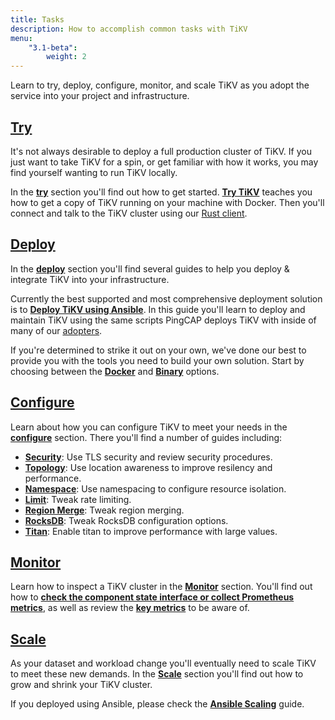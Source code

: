 ```yaml
---
title: Tasks
description: How to accomplish common tasks with TiKV
menu:
    "3.1-beta":
        weight: 2
---
```


Learn to try, deploy, configure, monitor, and scale TiKV as you adopt the service into your project and infrastructure.

## [Try](../try/)

It's not always desirable to deploy a full production cluster of TiKV. If you just want to take TiKV for a spin, or get familiar with how it works, you may find yourself wanting to run TiKV locally.

In the [**try**](../try/) section you'll find out how to get started. [**Try TiKV**](../try/) teaches you how to get a copy of TiKV running on your machine with Docker. Then you'll connect and talk to the TiKV cluster using our [Rust client](../../reference/clients/rust).

## [Deploy](../deploy/introduction)

In the [**deploy**](../deploy/introduction) section you'll find several guides to help you deploy & integrate TiKV into your infrastructure.

Currently the best supported and most comprehensive deployment solution is to [**Deploy TiKV using Ansible**](../deploy/ansible/). In this guide you'll learn to deploy and maintain TiKV using the same scripts PingCAP deploys TiKV with inside of many of our [adopters](/adopters).

If you're determined to strike it out on your own, we've done our best to provide you with the tools you need to build your own solution. Start by choosing between the [**Docker**](../deploy/docker) and [**Binary**](../deploy/binary) options.

## [Configure](../configure/introduction)

Learn about how you can configure TiKV to meet your needs in the [**configure**](../configure/introduction) section. There you'll find a number of guides including:

* [**Security**](../configure/security): Use TLS security and review security procedures.
* [**Topology**](../configure/topology): Use location awareness to improve resilency and performance.
* [**Namespace**](../configure/namespace): Use namespacing to configure resource isolation.
* [**Limit**](../configure/limit): Tweak rate limiting.
* [**Region Merge**](../configure/region-merge): Tweak region merging.
* [**RocksDB**](../configure/rocksdb): Tweak RocksDB configuration options.
* [**Titan**](../configure/titan): Enable titan to improve performance with large values.

## [Monitor](../monitor/introduction)

Learn how to inspect a TiKV cluster in the [**Monitor**](../monitor/introduction) section. You'll find out how to [**check the component state interface or collect Prometheus metrics**](../monitor/tikv-cluster/), as well as review the [**key metrics**](../monitor/key-metrics/) to be aware of.

## [Scale](../scale/introduction)

As your dataset and workload change you'll eventually need to scale TiKV to meet these new demands. In the [**Scale**](../scale/introduction) section you'll find out how to grow and shrink your TiKV cluster.

If you deployed using Ansible, please check the [**Ansible Scaling**](../scale/ansible) guide.
